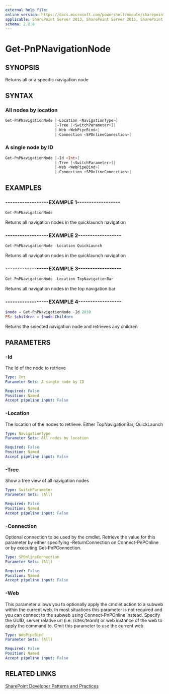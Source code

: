 ```yaml
---
external help file:
online version: https://docs.microsoft.com/powershell/module/sharepoint-pnp/get-pnpnavigationnode
applicable: SharePoint Server 2013, SharePoint Server 2016, SharePoint Server 2019, SharePoint Online
schema: 2.0.0
---
```

# Get-PnPNavigationNode

## SYNOPSIS
Returns all or a specific navigation node

## SYNTAX

### All nodes by location
```powershell
Get-PnPNavigationNode [-Location <NavigationType>]
                      [-Tree [<SwitchParameter>]]
                      [-Web <WebPipeBind>]
                      [-Connection <SPOnlineConnection>]
```

### A single node by ID
```powershell
Get-PnPNavigationNode [-Id <Int>]
                      [-Tree [<SwitchParameter>]]
                      [-Web <WebPipeBind>]
                      [-Connection <SPOnlineConnection>]
```

## EXAMPLES

### ------------------EXAMPLE 1------------------
```powershell
Get-PnPNavigationNode
```

Returns all navigation nodes in the quicklaunch navigation

### ------------------EXAMPLE 2------------------
```powershell
Get-PnPNavigationNode -Location QuickLaunch
```

Returns all navigation nodes in the quicklaunch navigation

### ------------------EXAMPLE 3------------------
```powershell
Get-PnPNavigationNode -Location TopNavigationBar
```

Returns all navigation nodes in the top navigation bar

### ------------------EXAMPLE 4------------------
```powershell
$node = Get-PnPNavigationNode -Id 2030
PS> $children = $node.Children
```

Returns the selected navigation node and retrieves any children

## PARAMETERS

### -Id
The Id of the node to retrieve

```yaml
Type: Int
Parameter Sets: A single node by ID

Required: False
Position: Named
Accept pipeline input: False
```

### -Location
The location of the nodes to retrieve. Either TopNavigationBar, QuickLaunch

```yaml
Type: NavigationType
Parameter Sets: All nodes by location

Required: False
Position: Named
Accept pipeline input: False
```

### -Tree
Show a tree view of all navigation nodes

```yaml
Type: SwitchParameter
Parameter Sets: (All)

Required: False
Position: Named
Accept pipeline input: False
```

### -Connection
Optional connection to be used by the cmdlet. Retrieve the value for this parameter by either specifying -ReturnConnection on Connect-PnPOnline or by executing Get-PnPConnection.

```yaml
Type: SPOnlineConnection
Parameter Sets: (All)

Required: False
Position: Named
Accept pipeline input: False
```

### -Web
This parameter allows you to optionally apply the cmdlet action to a subweb within the current web. In most situations this parameter is not required and you can connect to the subweb using Connect-PnPOnline instead. Specify the GUID, server relative url (i.e. /sites/team1) or web instance of the web to apply the command to. Omit this parameter to use the current web.

```yaml
Type: WebPipeBind
Parameter Sets: (All)

Required: False
Position: Named
Accept pipeline input: False
```

## RELATED LINKS

[SharePoint Developer Patterns and Practices](https://aka.ms/sppnp)
